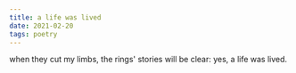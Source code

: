 ```yaml
---
title: a life was lived
date: 2021-02-20
tags: poetry
---
```

when they cut my limbs,
the rings' stories will be clear:
yes, a life was lived.